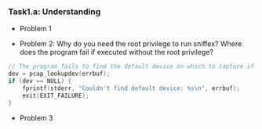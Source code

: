### Task1.a: Understanding

- Problem 1

- Problem 2: Why do you need the root privilege to run sniffex? Where does the program fail if executed without the root privilege?
```c
// The program fails to find the default device on which to capture if executed without no root privilege
dev = pcap_lookupdev(errbuf);
if (dev == NULL) {
	fprintf(stderr, "Couldn't find default device: %s\n", errbuf);
	exit(EXIT_FAILURE);
}

```

- Problem 3
